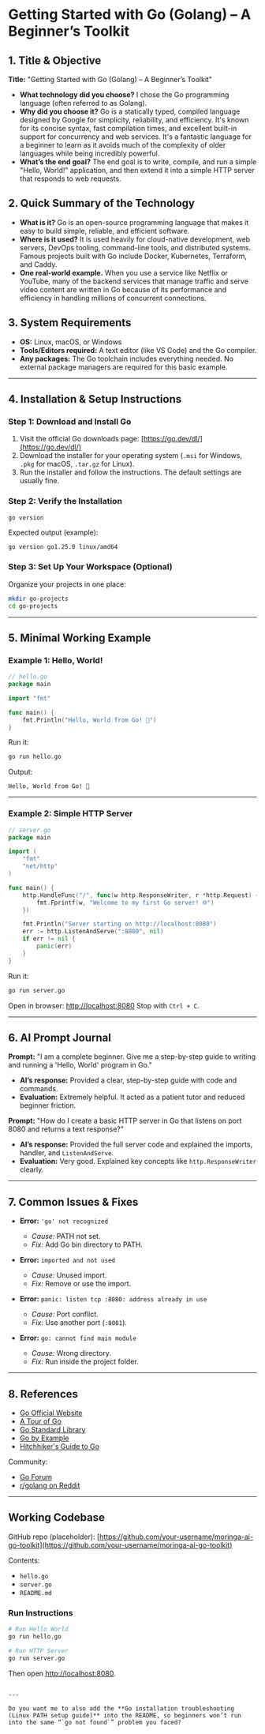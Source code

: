 

# Getting Started with Go (Golang) – A Beginner’s Toolkit



## 1. Title & Objective

**Title:** "Getting Started with Go (Golang) – A Beginner’s Toolkit"

- **What technology did you choose?** I chose the Go programming language (often referred to as Golang).
- **Why did you choose it?** Go is a statically typed, compiled language designed by Google for simplicity, reliability, and efficiency. It's known for its concise syntax, fast compilation times, and excellent built-in support for concurrency and web services. It's a fantastic language for a beginner to learn as it avoids much of the complexity of older languages while being incredibly powerful.
- **What’s the end goal?** The end goal is to write, compile, and run a simple "Hello, World!" application, and then extend it into a simple HTTP server that responds to web requests.



## 2. Quick Summary of the Technology

- **What is it?** Go is an open-source programming language that makes it easy to build simple, reliable, and efficient software.
- **Where is it used?** It is used heavily for cloud-native development, web servers, DevOps tooling, command-line tools, and distributed systems. Famous projects built with Go include Docker, Kubernetes, Terraform, and Caddy.
- **One real-world example.** When you use a service like Netflix or YouTube, many of the backend services that manage traffic and serve video content are written in Go because of its performance and efficiency in handling millions of concurrent connections.


## 3. System Requirements

- **OS:** Linux, macOS, or Windows
- **Tools/Editors required:** A text editor (like VS Code) and the Go compiler.
- **Any packages:** The Go toolchain includes everything needed. No external package managers are required for this basic example.

---

## 4. Installation & Setup Instructions

### Step 1: Download and Install Go
1. Visit the official Go downloads page: [https://go.dev/dl/](https://go.dev/dl/)
2. Download the installer for your operating system (`.msi` for Windows, `.pkg` for macOS, `.tar.gz` for Linux).
3. Run the installer and follow the instructions. The default settings are usually fine.

### Step 2: Verify the Installation
```bash
go version
````

Expected output (example):

```
go version go1.25.0 linux/amd64
```

### Step 3: Set Up Your Workspace (Optional)

Organize your projects in one place:

```bash
mkdir go-projects
cd go-projects
```

---

## 5. Minimal Working Example

### Example 1: Hello, World!

```go
// hello.go
package main

import "fmt"

func main() {
    fmt.Println("Hello, World from Go! 🚀")
}
```

Run it:

```bash
go run hello.go
```

Output:

```
Hello, World from Go! 🚀
```

---

### Example 2: Simple HTTP Server

```go
// server.go
package main

import (
    "fmt"
    "net/http"
)

func main() {
    http.HandleFunc("/", func(w http.ResponseWriter, r *http.Request) {
        fmt.Fprintf(w, "Welcome to my first Go server! 🌐")
    })

    fmt.Println("Server starting on http://localhost:8080")
    err := http.ListenAndServe(":8080", nil)
    if err != nil {
        panic(err)
    }
}
```

Run it:

```bash
go run server.go
```

Open in browser: [http://localhost:8080](http://localhost:8080)
Stop with `Ctrl + C`.

---

## 6. AI Prompt Journal

**Prompt:** "I am a complete beginner. Give me a step-by-step guide to writing and running a 'Hello, World' program in Go."

* **AI’s response:** Provided a clear, step-by-step guide with code and commands.
* **Evaluation:** Extremely helpful. It acted as a patient tutor and reduced beginner friction.

**Prompt:** "How do I create a basic HTTP server in Go that listens on port 8080 and returns a text response?"

* **AI’s response:** Provided the full server code and explained the imports, handler, and `ListenAndServe`.
* **Evaluation:** Very good. Explained key concepts like `http.ResponseWriter` clearly.

---

## 7. Common Issues & Fixes

* **Error:** `'go' not recognized`

  * *Cause:* PATH not set.
  * *Fix:* Add Go bin directory to PATH.

* **Error:** `imported and not used`

  * *Cause:* Unused import.
  * *Fix:* Remove or use the import.

* **Error:** `panic: listen tcp :8080: address already in use`

  * *Cause:* Port conflict.
  * *Fix:* Use another port (`:8081`).

* **Error:** `go: cannot find main module`

  * *Cause:* Wrong directory.
  * *Fix:* Run inside the project folder.

---

## 8. References

* [Go Official Website](https://go.dev/)
* [A Tour of Go](https://go.dev/tour/)
* [Go Standard Library](https://pkg.go.dev/std)
* [Go by Example](https://gobyexample.com/)
* [Hitchhiker's Guide to Go](https://github.com/beyondns/gotips)

Community:

* [Go Forum](https://forum.golangbridge.org/)
* [r/golang on Reddit](https://www.reddit.com/r/golang/)

---

## Working Codebase

GitHub repo (placeholder): [https://github.com/your-username/moringa-ai-go-toolkit](https://github.com/your-username/moringa-ai-go-toolkit)

Contents:

* `hello.go`
* `server.go`
* `README.md`

### Run Instructions

```bash
# Run Hello World
go run hello.go

# Run HTTP Server
go run server.go
```

Then open [http://localhost:8080](http://localhost:8080).

```

---

Do you want me to also add the **Go installation troubleshooting (Linux PATH setup guide)** into the README, so beginners won’t run into the same “`go not found`” problem you faced?
```
